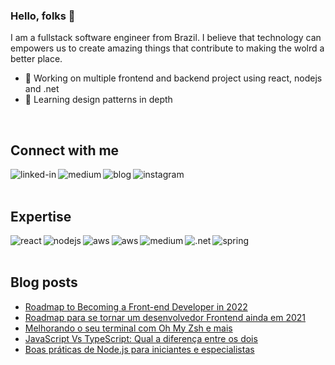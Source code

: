 ### Hello, folks 👋
I am a fullstack software engineer from Brazil. I believe that technology can<br>empowers us to create amazing things that contribute to making the wolrd a better place.

- 🔭 Working on multiple frontend and backend project using react, nodejs and .net
- 🌱 Learning design patterns in depth
<br>

## Connect with me

[<img align="left" alt="linked-in" src="https://img.shields.io/badge/linkedin-%230077B5.svg?&style=for-the-badge&logo=linkedin&logoColor=white" />](https://www.linkedin.com/in/leandro-oliveira-01656a24/)
[<img align="left" alt="medium" src="https://img.shields.io/badge/medium-%2312100E.svg?&style=for-the-badge&logo=medium&logoColor=white" />](https://leandro-oliveira.medium.com/)
[<img align="left" alt="blog" src="https://img.shields.io/badge/blog-%231877F2?logo=blog&logoColor=white&style=for-the-badge" />](https://www.thexcodes.com)
[<img align="left" alt="instagram" src = "https://img.shields.io/badge/instagram-%23E4405F.svg?&style=for-the-badge&logo=instagram&logoColor=white">](https://www.instagram.com/thexcodes/)

<br>
<br>

## Expertise
<img align="left" alt="react" src="https://img.shields.io/badge/react%20-%2320232a.svg?&style=for-the-badge&logo=react&logoColor=%2361DAFB" />
<img align="left" alt="nodejs" src="https://img.shields.io/badge/node.js%20-%2343853D.svg?&style=for-the-badge&logo=node.js&logoColor=white" />
<img align="left" alt="aws" src="https://img.shields.io/badge/Amazon%20AWS-%23232F3E?logo=amazon-aws&logoColor=white&style=for-the-badge" />
<img align="left" alt="aws" src="https://img.shields.io/badge/Microsoft%20AZURE-0085CF?logo=microsoft-azure&logoColor=white&style=for-the-badge" />
<img align="left" alt="medium" src="https://img.shields.io/badge/postgres-%23316192.svg?&style=for-the-badge&logo=postgresql&logoColor=white" />
<img align="left" alt=".net" src="https://img.shields.io/badge/.netcore-512BD4?logo=dotnet&logoColor=white&style=for-the-badge" />
<img align="left" alt="spring" src="https://img.shields.io/badge/sqlserver-B71C1C.svg?&style=for-the-badge&logo=mssqlserver&logoColor=white" />

<br>
<br>


## Blog posts
<!-- BLOG-POST-LIST:START -->
- [Roadmap to Becoming a Front-end Developer in 2022](https://leandro-oliveira.medium.com/roadmap-to-becoming-a-front-end-developer-in-2022-bee59be7dfdc?source=rss-222e6e2c83b8------2)
- [Roadmap para se tornar um desenvolvedor Frontend ainda em 2021](https://leandro-oliveira.medium.com/roadmap-para-se-tornar-um-desenvolvedor-frontend-ainda-em-2021-b7f38ad60740?source=rss-222e6e2c83b8------2)
- [Melhorando o seu terminal com Oh My Zsh e mais](https://leandro-oliveira.medium.com/melhorando-o-seu-terminal-com-oh-my-zsh-e-mais-4435a4ce6f19?source=rss-222e6e2c83b8------2)
- [JavaScript Vs TypeScript: Qual a diferença entre os dois](https://leandro-oliveira.medium.com/javascript-vs-typescript-qual-a-diferen%C3%A7a-entre-os-dois-ed8c1cf83032?source=rss-222e6e2c83b8------2)
- [Boas práticas de Node.js para iniciantes e especialistas](https://leandro-oliveira.medium.com/boas-pr%C3%A1ticas-de-node-js-para-iniciantes-e-especialistas-769a1103704d?source=rss-222e6e2c83b8------2)
<!-- BLOG-POST-LIST:END -->

<!--
Here are some ideas to get you started:

- 🔭 I’m currently working on ...
- 🌱 I’m currently learning ...
- 👯 I’m looking to collaborate on ...
- 🤔 I’m looking for help with ...
- 💬 Ask me about ...
- 📫 How to reach me: ...
- 😄 Pronouns: ...
- ⚡ Fun fact: ...
-->
